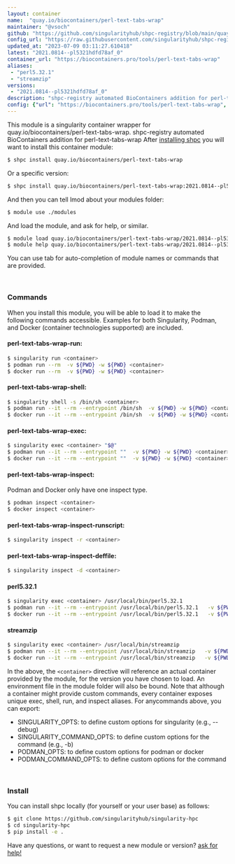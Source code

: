 ```yaml
---
layout: container
name:  "quay.io/biocontainers/perl-text-tabs-wrap"
maintainer: "@vsoch"
github: "https://github.com/singularityhub/shpc-registry/blob/main/quay.io/biocontainers/perl-text-tabs-wrap/container.yaml"
config_url: "https://raw.githubusercontent.com/singularityhub/shpc-registry/main/quay.io/biocontainers/perl-text-tabs-wrap/container.yaml"
updated_at: "2023-07-09 03:11:27.610418"
latest: "2021.0814--pl5321hdfd78af_0"
container_url: "https://biocontainers.pro/tools/perl-text-tabs-wrap"
aliases:
 - "perl5.32.1"
 - "streamzip"
versions:
 - "2021.0814--pl5321hdfd78af_0"
description: "shpc-registry automated BioContainers addition for perl-text-tabs-wrap"
config: {"url": "https://biocontainers.pro/tools/perl-text-tabs-wrap", "maintainer": "@vsoch", "description": "shpc-registry automated BioContainers addition for perl-text-tabs-wrap", "latest": {"2021.0814--pl5321hdfd78af_0": "sha256:598bc68a64d9c658a051eab9f15cd979b6e4f99c5ecb45fb0a7af824844058f3"}, "tags": {"2021.0814--pl5321hdfd78af_0": "sha256:598bc68a64d9c658a051eab9f15cd979b6e4f99c5ecb45fb0a7af824844058f3"}, "docker": "quay.io/biocontainers/perl-text-tabs-wrap", "aliases": {"perl5.32.1": "/usr/local/bin/perl5.32.1", "streamzip": "/usr/local/bin/streamzip"}}
---
```


This module is a singularity container wrapper for quay.io/biocontainers/perl-text-tabs-wrap.
shpc-registry automated BioContainers addition for perl-text-tabs-wrap
After [installing shpc](#install) you will want to install this container module:


```bash
$ shpc install quay.io/biocontainers/perl-text-tabs-wrap
```

Or a specific version:

```bash
$ shpc install quay.io/biocontainers/perl-text-tabs-wrap:2021.0814--pl5321hdfd78af_0
```

And then you can tell lmod about your modules folder:

```bash
$ module use ./modules
```

And load the module, and ask for help, or similar.

```bash
$ module load quay.io/biocontainers/perl-text-tabs-wrap/2021.0814--pl5321hdfd78af_0
$ module help quay.io/biocontainers/perl-text-tabs-wrap/2021.0814--pl5321hdfd78af_0
```

You can use tab for auto-completion of module names or commands that are provided.

<br>

### Commands

When you install this module, you will be able to load it to make the following commands accessible.
Examples for both Singularity, Podman, and Docker (container technologies supported) are included.

#### perl-text-tabs-wrap-run:

```bash
$ singularity run <container>
$ podman run --rm  -v ${PWD} -w ${PWD} <container>
$ docker run --rm  -v ${PWD} -w ${PWD} <container>
```

#### perl-text-tabs-wrap-shell:

```bash
$ singularity shell -s /bin/sh <container>
$ podman run --it --rm --entrypoint /bin/sh  -v ${PWD} -w ${PWD} <container>
$ docker run --it --rm --entrypoint /bin/sh  -v ${PWD} -w ${PWD} <container>
```

#### perl-text-tabs-wrap-exec:

```bash
$ singularity exec <container> "$@"
$ podman run --it --rm --entrypoint ""  -v ${PWD} -w ${PWD} <container> "$@"
$ docker run --it --rm --entrypoint ""  -v ${PWD} -w ${PWD} <container> "$@"
```

#### perl-text-tabs-wrap-inspect:

Podman and Docker only have one inspect type.

```bash
$ podman inspect <container>
$ docker inspect <container>
```

#### perl-text-tabs-wrap-inspect-runscript:

```bash
$ singularity inspect -r <container>
```

#### perl-text-tabs-wrap-inspect-deffile:

```bash
$ singularity inspect -d <container>
```


#### perl5.32.1

```bash
$ singularity exec <container> /usr/local/bin/perl5.32.1
$ podman run --it --rm --entrypoint /usr/local/bin/perl5.32.1   -v ${PWD} -w ${PWD} <container> -c " $@"
$ docker run --it --rm --entrypoint /usr/local/bin/perl5.32.1   -v ${PWD} -w ${PWD} <container> -c " $@"
```


#### streamzip

```bash
$ singularity exec <container> /usr/local/bin/streamzip
$ podman run --it --rm --entrypoint /usr/local/bin/streamzip   -v ${PWD} -w ${PWD} <container> -c " $@"
$ docker run --it --rm --entrypoint /usr/local/bin/streamzip   -v ${PWD} -w ${PWD} <container> -c " $@"
```



In the above, the `<container>` directive will reference an actual container provided
by the module, for the version you have chosen to load. An environment file in the
module folder will also be bound. Note that although a container
might provide custom commands, every container exposes unique exec, shell, run, and
inspect aliases. For anycommands above, you can export:

 - SINGULARITY_OPTS: to define custom options for singularity (e.g., --debug)
 - SINGULARITY_COMMAND_OPTS: to define custom options for the command (e.g., -b)
 - PODMAN_OPTS: to define custom options for podman or docker
 - PODMAN_COMMAND_OPTS: to define custom options for the command

<br>

### Install

You can install shpc locally (for yourself or your user base) as follows:

```bash
$ git clone https://github.com/singularityhub/singularity-hpc
$ cd singularity-hpc
$ pip install -e .
```

Have any questions, or want to request a new module or version? [ask for help!](https://github.com/singularityhub/singularity-hpc/issues)